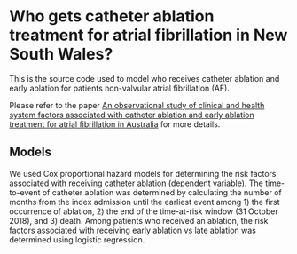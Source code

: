 # Who gets catheter ablation treatment for atrial fibrillation in New South Wales?

This is the source code used to model who receives catheter ablation and early ablation for patients non-valvular atrial fibrillation (AF).

Please refer to the paper [An observational study of clinical and health system factors associated with catheter ablation and early ablation treatment for atrial fibrillation in Australia](https://www.medrxiv.org/content/10.1101/2021.09.03.21263104v1) for more details.

## Models
We used Cox proportional hazard models for determining the risk factors associated with receiving catheter ablation (dependent variable). The time-to-event of catheter ablation was determined by calculating the number of months from the index admission until the earliest event among 1) the first occurrence of ablation, 2) the end of the time-at-risk window (31 October 2018), and 3) death. Among patients who received an ablation, the risk factors associated with receiving early ablation vs late ablation was determined using logistic regression. 